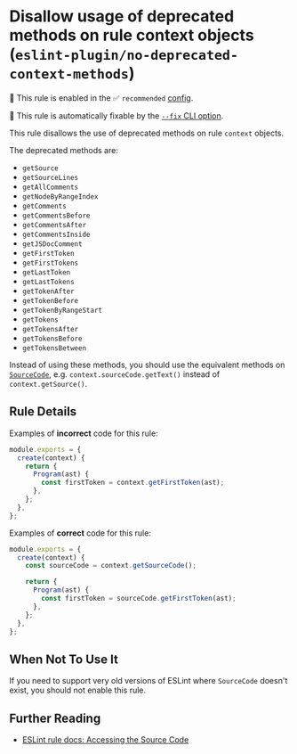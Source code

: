 # Disallow usage of deprecated methods on rule context objects (`eslint-plugin/no-deprecated-context-methods`)

💼 This rule is enabled in the ✅ `recommended` [config](https://github.com/eslint-community/eslint-plugin-eslint-plugin#presets).

🔧 This rule is automatically fixable by the [`--fix` CLI option](https://eslint.org/docs/latest/user-guide/command-line-interface#--fix).

<!-- end auto-generated rule header -->

This rule disallows the use of deprecated methods on rule `context` objects.

The deprecated methods are:

- `getSource`
- `getSourceLines`
- `getAllComments`
- `getNodeByRangeIndex`
- `getComments`
- `getCommentsBefore`
- `getCommentsAfter`
- `getCommentsInside`
- `getJSDocComment`
- `getFirstToken`
- `getFirstTokens`
- `getLastToken`
- `getLastTokens`
- `getTokenAfter`
- `getTokenBefore`
- `getTokenByRangeStart`
- `getTokens`
- `getTokensAfter`
- `getTokensBefore`
- `getTokensBetween`

Instead of using these methods, you should use the equivalent methods on [`SourceCode`](https://eslint.org/docs/latest/extend/custom-rules#accessing-the-source-code), e.g. `context.sourceCode.getText()` instead of `context.getSource()`.

## Rule Details

Examples of **incorrect** code for this rule:

```js
module.exports = {
  create(context) {
    return {
      Program(ast) {
        const firstToken = context.getFirstToken(ast);
      },
    };
  },
};
```

Examples of **correct** code for this rule:

```js
module.exports = {
  create(context) {
    const sourceCode = context.getSourceCode();

    return {
      Program(ast) {
        const firstToken = sourceCode.getFirstToken(ast);
      },
    };
  },
};
```

## When Not To Use It

If you need to support very old versions of ESLint where `SourceCode` doesn't exist, you should not enable this rule.

## Further Reading

- [ESLint rule docs: Accessing the Source Code](https://eslint.org/docs/latest/extend/custom-rules#accessing-the-source-code)
